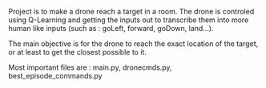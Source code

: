 Project is to make a drone reach a target in a room.
The drone is controled using Q-Learning and getting the inputs out to transcribe them into
more human like inputs (such as : goLeft, forward, goDown, land...).

The main objective is for the drone to reach the exact location of the target, or at least to get
the closest possible to it.

Most important files are : main.py, dronecmds.py, best_episode_commands.py
